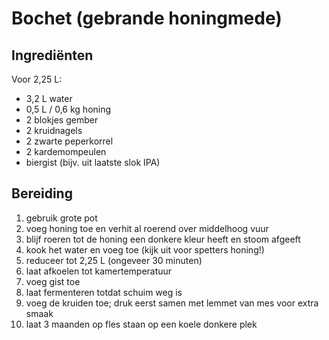 # Bochet (gebrande honingmede)

## Ingrediënten

Voor 2,25 L:

- 3,2 L water
- 0,5 L / 0,6 kg honing
- 2 blokjes gember
- 2 kruidnagels
- 2 zwarte peperkorrel
- 2 kardemompeulen
- biergist (bijv. uit laatste slok IPA)

## Bereiding

 1. gebruik grote pot
 1. voeg honing toe en verhit al roerend over middelhoog vuur
 1. blijf roeren tot de honing een donkere kleur heeft en stoom afgeeft
 1. kook het water en voeg toe (kijk uit voor spetters honing!)
 1. reduceer tot 2,25 L (ongeveer 30 minuten)
 1. laat afkoelen tot kamertemperatuur
 1. voeg gist toe
 1. laat fermenteren totdat schuim weg is
 1. voeg de kruiden toe; druk eerst samen met lemmet van mes voor extra smaak
 1. laat 3 maanden op fles staan op een koele donkere plek
